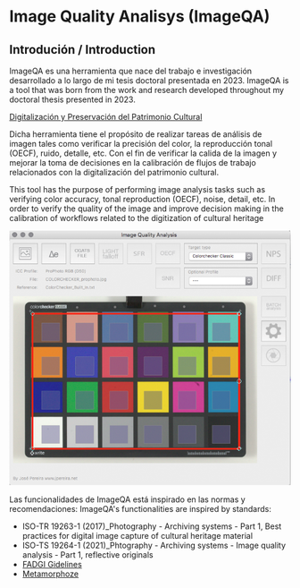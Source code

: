 # Image Quality Analisys (ImageQA)

## Introdución / Introduction

ImageQA es una herramienta que nace del trabajo e investigación desarrollado a lo largo de mi tesis doctoral presentada en 2023.
ImageQA is a tool that was born from the work and research developed throughout my doctoral thesis presented in 2023.

[Digitalización y Preservación del Patrimonio Cultural](https://amzn.eu/d/eBC221r)

Dicha herramienta tiene el propósito de realizar tareas de análisis de imagen tales como verificar la precisión del color, la reproducción tonal (OECF), ruido, detalle, etc. 
Con el fin de verificar la calida de la imagen y mejorar la toma de decisiones en la calibración de flujos de trabajo relacionados con la digitalización del patrimonio cultural.

This tool has the purpose of performing image analysis tasks such as verifying color accuracy, tonal reproduction (OECF), noise, detail, etc.
In order to verify the quality of the image and improve decision making in the calibration of workflows related to the digitization of cultural heritage


![imageQA](https://github.com/jpereiranet/imageQA/blob/main/img/imageQA_aboutUs.png)

Las funcionalidades de ImageQA está inspirado en las normas y recomendaciones:
ImageQA's functionalities are inspired by standards:

- ISO-TR 19263-1 (2017)_Photography - Archiving systems - Part 1, Best practices for digital image capture of cultural heritage material
- ISO-TS 19264-1 (2021)_Phtography - Archiving systems - Image quality analysis - Part 1, reflective originals
- [FADGI Gidelines](https://www.digitizationguidelines.gov/)
- [Metamorphoze](https://www.metamorfoze.nl/english/digitization)


